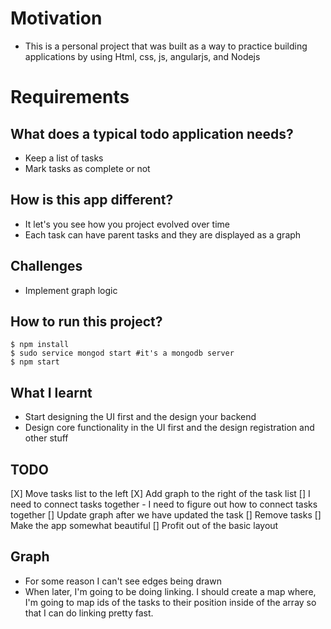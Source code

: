 # Motivation
- This is a personal project that was built as a way to practice building applications by using Html, css, js, angularjs, and Nodejs

# Requirements
## What does a typical todo application needs?
- Keep a list of tasks
- Mark tasks as complete or not

## How is this app different?
- It let's you see how you project evolved over time
- Each task can have parent tasks and they are displayed as a graph


## Challenges
- Implement graph logic

## How to run this project?

```
$ npm install
$ sudo service mongod start #it's a mongodb server
$ npm start
```

## What I learnt
- Start designing the UI first and the design your backend
- Design core functionality in the UI first and the design registration and other stuff

## TODO
[X] Move tasks list to the left
[X] Add graph to the right of the task list
[] I need to connect tasks together
    - I need to figure out how to connect tasks together
[] Update graph after we have updated the task
[] Remove tasks
[] Make the app somewhat beautiful
[] Profit out of the basic layout

## Graph
- For some reason I can't see edges being drawn
- When later, I'm going to be doing linking. I should create a map where, I'm going to map ids of the tasks to their position inside of the array so that I can do linking pretty fast.